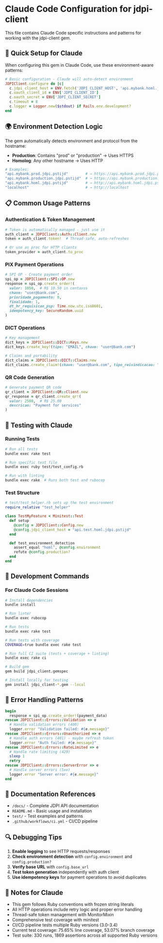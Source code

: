 # Claude Code Configuration for jdpi-client

This file contains Claude Code specific instructions and patterns for working with the jdpi-client gem.

## 🚀 Quick Setup for Claude

When configuring this gem in Claude Code, use these environment-aware patterns:

```ruby
# Basic configuration - Claude will auto-detect environment
JDPIClient.configure do |c|
  c.jdpi_client_host = ENV.fetch('JDPI_CLIENT_HOST', 'api.mybank.homl.jdpi.pstijd')
  c.oauth_client_id = ENV['JDPI_CLIENT_ID']
  c.oauth_secret = ENV['JDPI_CLIENT_SECRET']
  c.timeout = 8
  c.logger = Logger.new($stdout) if Rails.env.development?
end
```

## 🌍 Environment Detection Logic

The gem automatically detects environment and protocol from the hostname:

- **Production**: Contains "prod" or "production" → Uses HTTPS
- **Homolog**: Any other hostname → Uses HTTP

```ruby
# Examples:
"api.mybank.prod.jdpi.pstijd"        # → https://api.mybank.prod.jdpi.pstijd
"api.mybank.production.jdpi.pstijd"  # → https://api.mybank.production.jdpi.pstijd
"api.mybank.homl.jdpi.pstijd"        # → http://api.mybank.homl.jdpi.pstijd
"localhost"                          # → http://localhost
```

## 📋 Common Usage Patterns

### Authentication & Token Management
```ruby
# Token is automatically managed - just use it
auth_client = JDPIClient::Auth::Client.new
token = auth_client.token!  # Thread-safe, auto-refreshes

# Or use as proc for HTTP clients
token_provider = auth_client.to_proc
```

### PIX Payment Operations
```ruby
# SPI OP - Create payment order
spi_op = JDPIClient::SPI::OP.new
response = spi_op.create_order!(
  valor: 1050,  # R$ 10.50 in centavos
  chave: "user@bank.com",
  prioridade_pagamento: 0,
  finalidade: 1,
  dt_hr_requisicao_psp: Time.now.utc.iso8601,
  idempotency_key: SecureRandom.uuid
)
```

### DICT Operations
```ruby
# Key management
dict_keys = JDPIClient::DICT::Keys.new
dict_keys.create_key!(tipo: "EMAIL", chave: "user@bank.com")

# Claims and portability
dict_claims = JDPIClient::DICT::Claims.new
dict_claims.create_claim!(chave: "user@bank.com", tipo_reivindicacao: "OWNERSHIP")
```

### QR Code Generation
```ruby
# Generate payment QR code
qr_client = JDPIClient::QR::Client.new
qr_response = qr_client.create_qr!(
  valor: 2500,  # R$ 25.00
  descricao: "Payment for services"
)
```

## 🧪 Testing with Claude

### Running Tests
```bash
# Run all tests
bundle exec rake test

# Run specific test file
bundle exec ruby test/test_config.rb

# Run with linting
bundle exec rake  # Runs both test and rubocop
```

### Test Structure
```ruby
# test/test_helper.rb sets up the test environment
require_relative "test_helper"

class TestMyFeature < Minitest::Test
  def setup
    @config = JDPIClient::Config.new
    @config.jdpi_client_host = "api.test.homl.jdpi.pstijd"
  end

  def test_environment_detection
    assert_equal "homl", @config.environment
    refute @config.production?
  end
end
```

## 🔧 Development Commands

### For Claude Code Sessions
```bash
# Install dependencies
bundle install

# Run linter
bundle exec rubocop

# Run tests
bundle exec rake test

# Run tests with coverage
COVERAGE=true bundle exec rake test

# Run full CI suite (tests + coverage + linting)
bundle exec rake ci

# Build gem
gem build jdpi_client.gemspec

# Install locally for testing
gem install jdpi_client-*.gem --local
```

## 🚨 Error Handling Patterns

```ruby
begin
  response = spi_op.create_order!(payment_data)
rescue JDPIClient::Errors::Validation => e
  # Handle validation errors (400)
  logger.error "Validation failed: #{e.message}"
rescue JDPIClient::Errors::Unauthorized => e
  # Handle auth errors (401) - maybe refresh token
  logger.error "Auth failed: #{e.message}"
rescue JDPIClient::Errors::RateLimited => e
  # Handle rate limiting (429)
  sleep 1
  retry
rescue JDPIClient::Errors::ServerError => e
  # Handle server errors (5xx)
  logger.error "Server error: #{e.message}"
end
```

## 📖 Documentation References

- `/docs/` - Complete JDPI API documentation
- `README.md` - Basic usage and installation
- `test/` - Test examples and patterns
- `.github/workflows/ci.yml` - CI/CD pipeline

## 🔍 Debugging Tips

1. **Enable logging** to see HTTP requests/responses
2. **Check environment detection** with `config.environment` and `config.production?`
3. **Verify base URL** with `config.base_url`
4. **Test token generation** independently with auth client
5. **Use idempotency keys** for payment operations to avoid duplicates

## 📝 Notes for Claude

- This gem follows Ruby conventions with frozen string literals
- All HTTP operations include retry logic and proper error handling
- Thread-safe token management with MonitorMixin
- Comprehensive test coverage with minitest
- CI/CD pipeline tests multiple Ruby versions (3.0-3.4)
- Current test coverage: 75.65% line coverage, 53.07% branch coverage
- Test suite: 330 runs, 1869 assertions across all supported Ruby versions